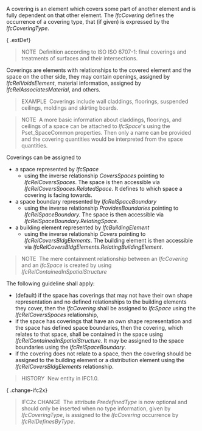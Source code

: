 A covering is an element which covers some part of another element and is fully dependent on that other element. The _IfcCovering_ defines the occurrence of a covering type, that (if given) is expressed by the _IfcCoveringType_.

{ .extDef}
> NOTE&nbsp; Definition according to ISO ISO 6707-1: final coverings and treatments of surfaces and their intersections.

Coverings are elements with relationships to the covered element and the space on the other side, they may contain openings, assigned by _IfcRelVoidsElement_, material information, assigned by _IfcRelAssociatesMaterial_, and others.

> EXAMPLE&nbsp; Coverings include wall claddings, floorings, suspended ceilings, moldings and skirting boards.

> NOTE&nbsp; A more basic information about claddings, floorings, and ceilings of a space can be attached to _IfcSpace_'s using the Pset_SpaceCommon properties. Then only a name can be provided and the covering quantities would be interpreted from the space quantities.

Coverings can be assigned to

* a space represented by _IfcSpace_ 
    * using the inverse relationship _CoversSpaces_ pointing to _IfcRelCoversSpaces_. The space is then accessible via _IfcRelCoversSpaces.RelatedSpace_. It defines to which space a covering is facing towards. 
* a space boundary represented by _IfcRelSpaceBoundary_ 
    * using the inverse relationship _ProvidesBoundaries_ pointing to _IfcRelSpaceBoundary._ The space is then accessible via _IfcRelSpaceBoundary.RelatingSpace_. 
* a building element represented by _IfcBuildingElement_ 
    * using the inverse relationship _Covers_ pointing to _IfcRelCoversBldgElements_. The building element is then accessible via _IfcRelCoversBldgElements.RelatingBuildingElement_. 

> NOTE&nbsp; The mere containment relationship between an _IfcCovering_ and an _IfcSpace_ is created by using _IfcRelContainedInSpatialStructure_

The following guideline shall apply:

* (default) if the space has coverings that may not have their own shape representation and no defined relationships to the building elements they cover, then the _IfcCovering_ shall be assigned to _IfcSpace_ using the _IfcRelCoversSpaces_ relationship,
* if the space has coverings that have an own shape representation and the space has defined space boundaries, then the covering, which relates to that space, shall be contained in the space using _IfcRelContainedInSpatialStructure_. It may be assigned to the space boundaries using the _IfcRelSpaceBoundary_.
* if the covering does not relate to a space, then the covering should be assigned to the building element or a distribution element using the _IfcRelCoversBldgElements_ relationship.

> HISTORY&nbsp; New entity in IFC1.0.

{ .change-ifc2x}
> IFC2x CHANGE&nbsp; The attribute _PredefinedType_ is now optional and should only be inserted when no type information, given by _IfcCoveringType_, is assigned to the _IfcCovering_ occurrence by _IfcRelDefinesByType_.
